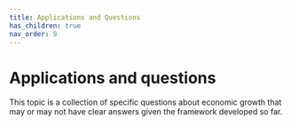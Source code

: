 ```yaml
---
title: Applications and Questions
has_children: true
nav_order: 9
---
```


# Applications and questions
This topic is a collection of specific questions about economic growth that may or may not have clear answers given the framework developed so far.